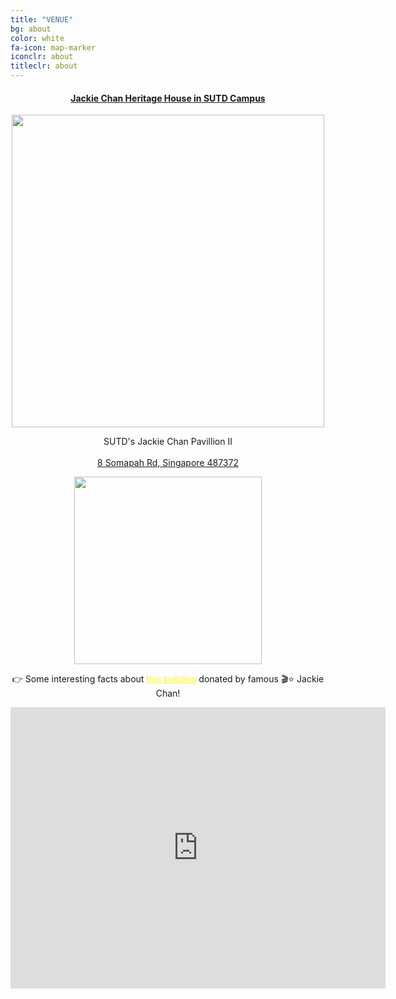 ```yaml
---
title: "VENUE"
bg: about
color: white
fa-icon: map-marker
iconclr: about
titleclr: about
---
```



<center><a href="https://www.sutd.edu.sg/"><h4>Jackie Chan Heritage House in SUTD Campus</h4></a></center>

<center><img style="width:500px;" src="https://icmrm2023.sciencesconf.org/data/pages/21.jpg"></center>

<p style ="text-align:center;">SUTD's Jackie Chan Pavillion II<br><a href="https://ezymri-nerdfest.sciencesconf.org/resource/page/id/4"> <br> 8 Somapah Rd, Singapore 487372 </a></p>

<center><img style="width:300px;" src="https://media.tenor.com/ffTkx4iTcIUAAAAM/jackie-chan-approve-ok.gif"></center>

<center><p> 👉 Some interesting facts about <a href="https://icmrm2023.sciencesconf.org/resource/page/id/2" target="_blank" style="color:yellow;text-decoration:underline;">this building</a> donated by famous 🎬⭐️ Jackie Chan!</p></center>
<center>
<iframe src="https://www.google.com/maps/embed?pb=!1m18!1m12!1m3!1d997.180753874082!2d103.96256474778058!3d1.3425748603269048!2m3!1f0!2f0!3f0!3m2!1i1024!2i768!4f13.1!3m3!1m2!1s0x31da3d4824f5fb4d%3A0x3d0f955e9be45f3a!2sSUTD&#39;s%20Jackie%20Chan%20Pavilion%20II!5e0!3m2!1sen!2sie!4v1707648062222!5m2!1sen!2sie" width="600" height="450" style="border:0;" allowfullscreen="" loading="lazy" referrerpolicy="no-referrer-when-downgrade"></iframe>
</center>
<!-- <button class="accordion" onclick="collapsable()">Program at a glance (click to expand)</button>



<div class="panel">
  <p>To be published.</p>
</div> -->



